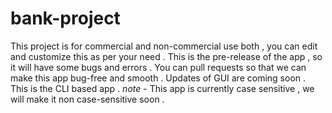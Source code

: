 # bank-project
This project is for commercial and non-commercial use both , you can edit and customize this as per your need .
This is the pre-release of the app , so it will have some bugs and errors .
You can pull requests so that we can make this app bug-free and smooth .
Updates of GUI are coming soon . 
This is the CLI based app .
*note* - This app is currently case sensitive , we will make it non case-sensitive soon .
